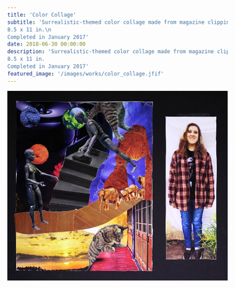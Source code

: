 ```yaml
---
title: 'Color Collage'
subtitle: 'Surrealistic-themed color collage made from magazine clippings.\n
8.5 x 11 in.\n
Completed in January 2017'
date: 2018-06-30 00:00:00
description: 'Surrealistic-themed color collage made from magazine clippings.
8.5 x 11 in.
Completed in January 2017'
featured_image: '/images/works/color_collage.jfif'
---
```


![](/images/works/color_collage.jfif)

